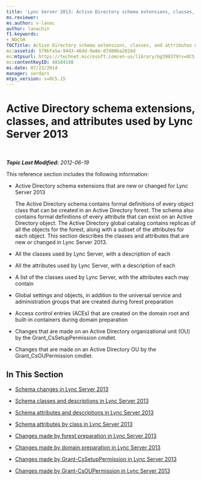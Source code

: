 ```yaml
---
title: 'Lync Server 2013: Active Directory schema extensions, classes, and attributes used by Lync Server'
ms.reviewer: 
ms.author: v-lanac
author: lanachin
f1.keywords:
- NOCSH
TOCTitle: Active Directory schema extensions, classes, and attributes used by Lync Server 2013
ms:assetid: 579bfa5a-9443-46dd-9a8e-07d00ba2824d
ms:mtpsurl: https://technet.microsoft.com/en-us/library/Gg398379(v=OCS.15)
ms:contentKeyID: 48184188
ms.date: 07/23/2014
manager: serdars
mtps_version: v=OCS.15
---
```


<div data-xmlns="http://www.w3.org/1999/xhtml">

<div class="topic" data-xmlns="http://www.w3.org/1999/xhtml" data-msxsl="urn:schemas-microsoft-com:xslt" data-cs="https://msdn.microsoft.com/">

<div data-asp="https://msdn2.microsoft.com/asp">

# Active Directory schema extensions, classes, and attributes used by Lync Server 2013

</div>

<div id="mainSection">

<div id="mainBody">

<span> </span>

_**Topic Last Modified:** 2012-06-19_

This reference section includes the following information:

  - Active Directory schema extensions that are new or changed for Lync Server 2013
    
    The Active Directory schema contains formal definitions of every object class that can be created in an Active Directory forest. The schema also contains formal definitions of every attribute that can exist on an Active Directory object. The Active Directory global catalog contains replicas of all the objects for the forest, along with a subset of the attributes for each object. This section describes the classes and attributes that are new or changed in Lync Server 2013.

  - All the classes used by Lync Server, with a description of each

  - All the attributes used by Lync Server, with a description of each

  - A list of the classes used by Lync Server, with the attributes each may contain

  - Global settings and objects, in addition to the universal service and administration groups that are created during forest preparation

  - Access control entries (ACEs) that are created on the domain root and built-in containers during domain preparation

  - Changes that are made on an Active Directory organizational unit (OU) by the Grant\_CsSetupPermission cmdlet.

  - Changes that are made on an Active Directory OU by the Grant\_CsOUPermission cmdlet.

<div>

## In This Section

  - [Schema changes in Lync Server 2013](lync-server-2013-schema-changes-in-lync-server-2013.md)

  - [Schema classes and descriptions in Lync Server 2013](lync-server-2013-schema-classes-and-descriptions.md)

  - [Schema attributes and descriptions in Lync Server 2013](lync-server-2013-schema-attributes-and-descriptions.md)

  - [Schema attributes by class in Lync Server 2013](lync-server-2013-schema-attributes-by-class.md)

  - [Changes made by forest preparation in Lync Server 2013](lync-server-2013-changes-made-by-forest-preparation.md)

  - [Changes made by domain preparation in Lync Server 2013](lync-server-2013-changes-made-by-domain-preparation.md)

  - [Changes made by Grant-CsSetupPermission in Lync Server 2013](lync-server-2013-changes-made-by-https://docs.microsoft.com/powershell/module/skype/Grant-CsSetupPermission)

  - [Changes made by Grant-CsOUPermission in Lync Server 2013](lync-server-2013-changes-made-by-https://docs.microsoft.com/powershell/module/skype/Grant-CsOUPermission)

</div>

</div>

<span> </span>

</div>

</div>

</div>

